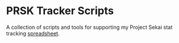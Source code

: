 # PRSK Tracker Scripts

A collection of scripts and tools for supporting my Project Sekai stat tracking [spreadsheet](https://prsk-tracker.yhsanave.me).